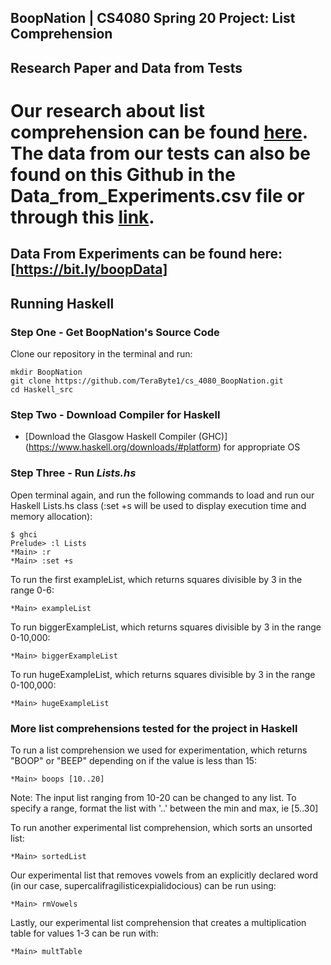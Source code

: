 ## BoopNation | CS4080 Spring 20 Project: List Comprehension

## Research Paper and Data from Tests
Our research about list comprehension can be found [here](https://drive.google.com/file/d/1laqffvoDwbreEYW_gasPx9qb1yHf96UO/view?usp=sharing).
The data from our tests can also be found on this Github in the Data_from_Experiments.csv file or through this [link](https://docs.google.com/spreadsheets/d/1UEWyiYW3H_0VGl1LMfFLNhuwtlIrjYIzgFbggMD_bJo/edit?usp=sharing).
=======
## Data From Experiments can be found here: [https://bit.ly/boopData]

## Running Haskell 
### Step One - Get BoopNation's Source Code 
Clone our repository in the terminal and run: 
```shell script
mkdir BoopNation
git clone https://github.com/TeraByte1/cs_4080_BoopNation.git
cd Haskell_src
```
### Step Two - Download Compiler for Haskell
* [Download the Glasgow Haskell Compiler (GHC)] (https://www.haskell.org/downloads/#platform) for appropriate OS 

### Step Three - Run *Lists.hs*
Open terminal again, and run the following commands to load and run our Haskell Lists.hs class (:set +s will be used to display execution time and memory allocation): 
```shell script
$ ghci
Prelude> :l Lists
*Main> :r
*Main> :set +s
```
To run the first exampleList, which returns squares divisible by 3 in the range 0-6:
```shell script
*Main> exampleList 
```
To run biggerExampleList, which returns squares divisible by 3 in the range 0-10,000:
```shell script
*Main> biggerExampleList 
```
To run hugeExampleList, which returns squares divisible by 3 in the range 0-100,000:
```shell script
*Main> hugeExampleList 
```

### More list comprehensions tested for the project in Haskell
To run a list comprehension we used for experimentation, which returns "BOOP" or "BEEP" depending on if the value is less than 15:
```shell script
*Main> boops [10..20] 
```
Note: The input list ranging from 10-20 can be changed to any list. To specify a range, format the list with '..' between the min and max, 
ie [5..30] 

To run another experimental list comprehension, which sorts an unsorted list: 
```shell script
*Main> sortedList
```
Our experimental list that removes vowels from an explicitly declared word (in our case, supercalifragilisticexpialidocious) can be run using: 
```shell script
*Main> rmVowels
```
Lastly, our experimental list comprehension that creates a multiplication table for values 1-3 can be run with: 
```shell script
*Main> multTable
```
